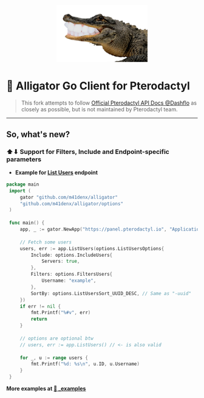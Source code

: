 <h1 align="center">
    <img src=".github/alligator.png" width="240" />
</h1>

# 🐊 Alligator Go Client for Pterodactyl
> This fork attempts to follow [Official Pterodactyl API Docs @Dashflo](https://dashflo.net/docs/api/pterodactyl/v1)
> as closely as possible, but is not maintained by Pterodactyl team.
---

## So, what's new?

### ⬆⬇ Support for Filters, Include and Endpoint-specific parameters
- **Example for [List Users](https://dashflo.net/docs/api/pterodactyl/v1/#req_5703791f721f4b50bb0318cf19e2262d) endpoint**
```go
package main
 import (
	 gator "github.com/m41denx/alligator"
	 "github.com/m41denx/alligator/options"
 )

 func main() {
	 app, _ := gator.NewApp("https://panel.pterodactyl.io", "ApplicationKeyYouCreated")
	 
	 // Fetch some users
	 users, err := app.ListUsers(options.ListUsersOptions{
		 Include: options.IncludeUsers{
			 Servers: true,
		 },
		 Filters: options.FiltersUsers{
			 Username: "example",
		 },
		 SortBy: options.ListUsersSort_UUID_DESC, // Same as "-uuid"
	 })
	 if err != nil {
		 fmt.Printf("%#v", err)
		 return
	 }
	 
	 // options are optional btw
	 // users, err := app.ListUsers() // <- is also valid

	 for _, u := range users {
		 fmt.Printf("%d: %s\n", u.ID, u.Username)
	 }
 }
```

**More examples at [📁 _examples](_examples)**